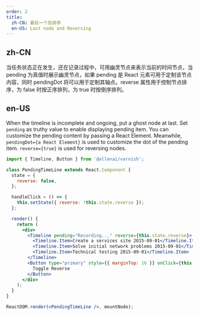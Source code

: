 ```yaml
---
order: 2
title:
  zh-CN: 最后一个及排序
  en-US: Last node and Reversing
---
```


## zh-CN

当任务状态正在发生，还在记录过程中，可用幽灵节点来表示当前的时间节点，当 pending 为真值时展示幽灵节点，如果 pending 是 React 元素可用于定制该节点内容，同时 pendingDot 将可以用于定制其轴点。reverse 属性用于控制节点排序，为 false 时按正序排列，为 true 时按倒序排列。

## en-US

When the timeline is incomplete and ongoing, put a ghost node at last. Set `pending` as truthy value to enable displaying pending item. You can customize the pending content by passing a React Element. Meanwhile, `pendingDot={a React Element}` is used to customize the dot of the pending item. `reverse={true}` is used for reversing nodes.

```jsx
import { Timeline, Button } from '@allenai/varnish';

class PendingTimeLine extends React.Component {
  state = {
    reverse: false,
  };

  handleClick = () => {
    this.setState({ reverse: !this.state.reverse });
  };

  render() {
    return (
      <div>
        <Timeline pending="Recording..." reverse={this.state.reverse}>
          <Timeline.Item>Create a services site 2015-09-01</Timeline.Item>
          <Timeline.Item>Solve initial network problems 2015-09-01</Timeline.Item>
          <Timeline.Item>Technical testing 2015-09-01</Timeline.Item>
        </Timeline>
        <Button type="primary" style={{ marginTop: 16 }} onClick={this.handleClick}>
          Toggle Reverse
        </Button>
      </div>
    );
  }
}

ReactDOM.render(<PendingTimeLine />, mountNode);
```

